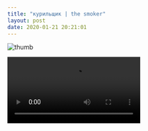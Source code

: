 ```yaml
---
title: "курильщик | the smoker"
layout: post
date: 2020-01-21 20:21:01
---
```


![thumb](video/the-smoker.jpg)

<cut/>

<div class="video">
  <video controls>
    <source src="video/the-smoker.webm">
  </video>
</div>
